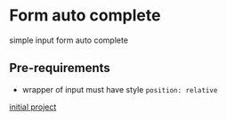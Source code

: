# Form auto complete

simple input form auto complete

## Pre-requirements
- wrapper of input must have style `position: relative`

[initial project](https://codepen.io/dimaslanjaka/pen/MWxqJRX?editors=1010)
